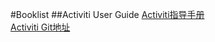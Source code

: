 #Booklist
##Activiti User Guide
[Activiti指导手册](http://activiti.org/userguide/index.html#_getting_started_10_minute_tutorial)<br />
[Activiti Git地址](https://github.com/Activiti/Activiti)<br />

